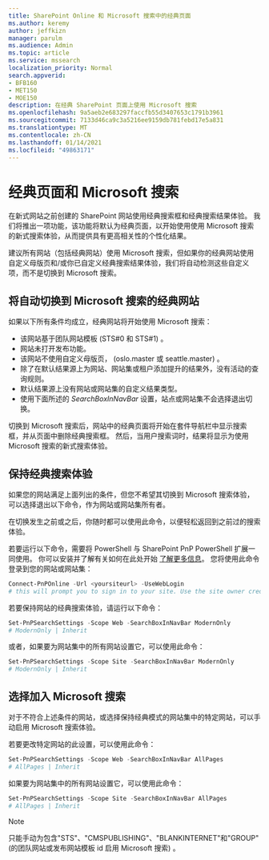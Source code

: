 ```yaml
---
title: SharePoint Online 和 Microsoft 搜索中的经典页面
ms.author: keremy
author: jeffkizn
manager: parulm
ms.audience: Admin
ms.topic: article
ms.service: mssearch
localization_priority: Normal
search.appverid:
- BFB160
- MET150
- MOE150
description: 在经典 SharePoint 页面上使用 Microsoft 搜索
ms.openlocfilehash: 9a5aeb2e683297faccfb55d3407653c1791b3961
ms.sourcegitcommit: 7133d46ca9c3a5216ee9159db781febd17e5a831
ms.translationtype: MT
ms.contentlocale: zh-CN
ms.lasthandoff: 01/14/2021
ms.locfileid: "49863171"
---
```

# <a name="classic-pages-and-microsoft-search"></a>经典页面和 Microsoft 搜索

在新式网站之前创建的 SharePoint 网站使用经典搜索框和经典搜索结果体验。 我们将推出一项功能，该功能将默认为经典页面，以开始使用使用 Microsoft 搜索的新式搜索体验，从而提供具有更高相关性的个性化结果。

建议所有网站（包括经典网站）使用 Microsoft 搜索，但如果你的经典网站使用自定义母版页和/或你已自定义经典搜索结果体验，我们将自动检测这些自定义项，而不是切换到 Microsoft 搜索。

## <a name="classic-sites-that-will-automatically-switch-to-microsoft-search"></a>将自动切换到 Microsoft 搜索的经典网站

如果以下所有条件均成立，经典网站将开始使用 Microsoft 搜索：

* 该网站基于团队网站模板 (STS#0 和 STS#1) 。
* 网站未打开发布功能。
* 该网站不使用自定义母版页， (oslo.master 或 seattle.master) 。
* 除了在默认结果源上为网站、网站集或租户添加提升的结果外，没有活动的查询规则。
* 默认结果源上没有网站或网站集的自定义结果类型。
* 使用下面所述的 *SearchBoxInNavBar* 设置，站点或网站集不会选择退出切换。

切换到 Microsoft 搜索后，网站中的经典页面将开始在套件导航栏中显示搜索框，并从页面中删除经典搜索框。 然后，当用户搜索词时，结果将显示为使用 Microsoft 搜索的新式搜索体验。

## <a name="staying-with-the-classic-search-experience"></a>保持经典搜索体验

如果您的网站满足上面列出的条件，但您不希望其切换到 Microsoft 搜索体验，可以选择退出以下命令，作为网站或网站集所有者。

在切换发生之前或之后，你随时都可以使用此命令，以便轻松返回到之前过的搜索体验。

若要运行以下命令，需要将 PowerShell 与 SharePoint PnP PowerShell 扩展一同使用。 你可以安装并了解有关如何在此处开始 [了解更多信息](https://docs.microsoft.com/powershell/sharepoint/sharepoint-pnp/sharepoint-pnp-cmdlets?view=sharepoint-ps)。 您将使用此命令登录到您的网站或网站集：

```powershell
Connect-PnPOnline -Url <yoursiteurl> -UseWebLogin
# this will prompt you to sign in to your site. Use the site owner credentials.
```

若要保持网站的经典搜索体验，请运行以下命令：

```powershell
Set-PnPSearchSettings -Scope Web -SearchBoxInNavBar ModernOnly
# ModernOnly | Inherit
```

或者，如果要为网站集中的所有网站设置它，可以使用此命令：

```powershell
Set-PnPSearchSettings -Scope Site -SearchBoxInNavBar ModernOnly
# ModernOnly | Inherit
```

## <a name="opting-into-microsoft-search"></a>选择加入 Microsoft 搜索

对于不符合上述条件的网站，或选择保持经典模式的网站集中的特定网站，可以手动启用 Microsoft 搜索体验。

若要更改特定网站的此设置，可以使用此命令：

```powershell
Set-PnPSearchSettings -Scope Web -SearchBoxInNavBar AllPages
# AllPages | Inherit
```

如果要为网站集中的所有网站设置它，可以使用此命令：

```powershell
Set-PnPSearchSettings -Scope Site -SearchBoxInNavBar AllPages
# AllPages | Inherit
```

> [!NOTE]
> 只能手动为包含"STS"、"CMSPUBLISHING"、"BLANKINTERNET"和"GROUP" (的团队网站或发布网站模板 id 启用 Microsoft 搜索) 。
